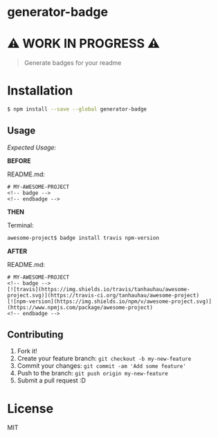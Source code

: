 # generator-badge

# ⚠️ WORK IN PROGRESS ⚠️

> Generate badges for your readme

# Installation

```bash
$ npm install --save --global generator-badge
```

## Usage

*Expected Usage:* 

**BEFORE**

README.md:

```
# MY-AWESOME-PROJECT
<!-- badge -->
<!-- endbadge -->
```

**THEN**

Terminal: 

```bash
awesome-project$ badge install travis npm-version
```

**AFTER**

README.md:

```
# MY-AWESOME-PROJECT
<!-- badge -->
[![travis](https://img.shields.io/travis/tanhauhau/awesome-project.svg)](https://travis-ci.org/tanhauhau/awesome-project)
[![npm-version](https://img.shields.io/npm/v/awesome-project.svg)](https://www.npmjs.com/package/awesome-project)
<!-- endbadge -->
```

## Contributing

1. Fork it!
2. Create your feature branch: `git checkout -b my-new-feature`
3. Commit your changes: `git commit -am 'Add some feature'`
4. Push to the branch: `git push origin my-new-feature`
5. Submit a pull request :D

# License
MIT
